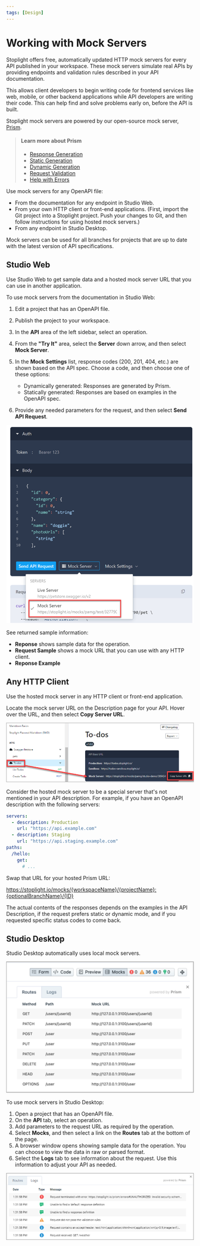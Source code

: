 ```yaml
---
tags: [Design]
---
```


# Working with Mock Servers

Stoplight offers free, automatically updated HTTP mock servers for every API published in your workspace. These mock servers simulate real APIs by providing endpoints and validation rules described in your API documentation. 

This allows client developers to begin writing code for frontend services like web, mobile, or other backend applications while API developers are writing their code. This can help find and solve problems early on, before the API is built.

Stoplight mock servers are powered by our open-source mock server, [Prism](https://stoplight.io/open-source/prism). 

   <!-- theme: info -->

> #### Learn more about Prism
>
>- [Response Generation](https://meta.stoplight.io/docs/prism/ZG9jOjk1-http-mocking#response-examples)
>- [Static Generation](https://meta.stoplight.io/docs/prism/ZG9jOjk1-http-mocking#static-response-generation)
>- [Dynamic Generation](https://meta.stoplight.io/docs/prism/ZG9jOjk1-http-mocking#dynamic-response-generation) 
>- [Request Validation](https://meta.stoplight.io/docs/prism/ZG9jOjk2-request-validation)
>- [Help with Errors](https://meta.stoplight.io/docs/prism/ZG9jOjE2MDY1NjY5-errors)

Use mock servers for any OpenAPI file:

- From the documentation for any endpoint in Studio Web.
-  From your own HTTP client or front-end applications. (First, import the Git project into a Stoplight project. Push your changes to Git, and then follow instructions for using hosted mock servers.)
- From any endpoint in Studio Desktop.

Mock servers can be used for all branches for projects that are up to date with the latest version of API specifications. 

## Studio Web

Use Studio Web to get sample data and a hosted mock server URL that you can use in another application.

To use mock servers from the documentation in Studio Web:

1. Edit a project that has an OpenAPI file.
2. Publish the project to your workspace.
2. In the **API** area of the left sidebar, select an operation.
3. From the **"Try It"** area, select the **Server** down arrow, and then select **Mock Server**.
4. In the **Mock Settings** list, response codes (200, 201, 404, etc.) are shown based on the API spec. Choose a code, and then choose one of these options:
   - Dynamically generated: Responses are generated by Prism.
   - Statically generated: Responses are based on examples in the  OpenAPI spec.

5. Provide any needed parameters for the request, and then select **Send API Request**.

![image.png](../assets/images/mocks-studio-web.png)


See returned sample information:

- **Reponse** shows sample data for the operation. 
- **Request Sample** shows a mock URL that you can use with any HTTP client.
- **Reponse Example**   

## Any HTTP Client

Use the hosted mock server in any HTTP client or front-end application.

Locate the mock server URL on the Description page for your API. Hover over the URL, and then select **Copy Server URL**.

![Mock Server URL](../assets/images/mocks-server-url.png)

Consider the hosted mock server to be a special server that's not mentioned in your API description. For example, if you have an OpenAPI description with the following servers:

```yaml
servers:
  - description: Production
    url: "https://api.example.com"
  - description: Staging
    url: "https://api.staging.example.com"
paths:
  /hello:
    get: 
      # ...
```

Swap that URL for your hosted Prism URL:

<!-- markdown-link-check-disable -->
https://stoplight.io/mocks/{workspaceName}/{projectName}:{optionalBranchName}/{ID}
<!-- markdown-link-check-enable -->

The actual contents of the responses depends on the examples in the API Description, if the request prefers static or dynamic mode, and if you requested specific status codes to come back. 

## Studio Desktop 

Studio Desktop automatically uses local mock servers. 

![Mocks in Studio Desktop](../assets/images/mocks-studio-desktop.png)

To use mock servers in Studio Desktop:

1. Open a project that has an OpenAPI file.
2. On the **API** tab, select an operation.
3. Add parameters to the request URL as required by the operation.
3. Select **Mocks**, and then select a link on the **Routes** tab at the bottom of the page.
4. A browser window opens showing sample data for the operation. You can choose to view the data in raw or parsed format.
5. Select the **Logs** tab to see information about the request. Use this information to adjust your API as needed.

![Mocks in Studio Desktop](../assets/images/mocks-studio-desktop-log.png)


